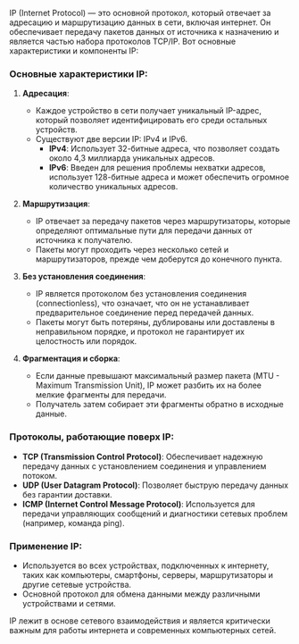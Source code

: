 IP (Internet Protocol) — это основной протокол, который отвечает за адресацию и маршрутизацию данных в сети, включая интернет. Он обеспечивает передачу пакетов данных от источника к назначению и является частью набора протоколов TCP/IP. Вот основные характеристики и компоненты IP:

### Основные характеристики IP:

1. **Адресация**:
   - Каждое устройство в сети получает уникальный IP-адрес, который позволяет идентифицировать его среди остальных устройств.
   - Существуют две версии IP: IPv4 и IPv6.
     - **IPv4**: Использует 32-битные адреса, что позволяет создать около 4,3 миллиарда уникальных адресов.
     - **IPv6**: Введен для решения проблемы нехватки адресов, использует 128-битные адреса и может обеспечить огромное количество уникальных адресов.

2. **Маршрутизация**:
   - IP отвечает за передачу пакетов через маршрутизаторы, которые определяют оптимальные пути для передачи данных от источника к получателю.
   - Пакеты могут проходить через несколько сетей и маршрутизаторов, прежде чем доберутся до конечного пункта.

3. **Без установления соединения**:
   - IP является протоколом без установления соединения (connectionless), что означает, что он не устанавливает предварительное соединение перед передачей данных.
   - Пакеты могут быть потеряны, дублированы или доставлены в неправильном порядке, и протокол не гарантирует их целостность или порядок.

4. **Фрагментация и сборка**:
   - Если данные превышают максимальный размер пакета (MTU - Maximum Transmission Unit), IP может разбить их на более мелкие фрагменты для передачи.
   - Получатель затем собирает эти фрагменты обратно в исходные данные.

### Протоколы, работающие поверх IP:

- **TCP (Transmission Control Protocol)**: Обеспечивает надежную передачу данных с установлением соединения и управлением потоком.
- **UDP (User Datagram Protocol)**: Позволяет быструю передачу данных без гарантии доставки.
- **ICMP (Internet Control Message Protocol)**: Используется для передачи управляющих сообщений и диагностики сетевых проблем (например, команда ping).

### Применение IP:

- Используется во всех устройствах, подключенных к интернету, таких как компьютеры, смартфоны, серверы, маршрутизаторы и другие сетевые устройства.
- Основной протокол для обмена данными между различными устройствами и сетями.

IP лежит в основе сетевого взаимодействия и является критически важным для работы интернета и современных компьютерных сетей.